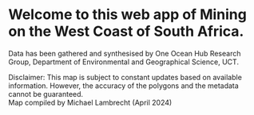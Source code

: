 # Welcome to this web app of Mining on the West Coast of South Africa.

Data has been gathered and synthesised by One Ocean Hub Research Group, Department of Environmental and Geographical Science, UCT. 

Disclaimer: This map is subject to constant updates based on available information. However, the accuracy of the polygons and the metadata cannot be guaranteed.  
Map compiled by Michael Lambrecht (April 2024)